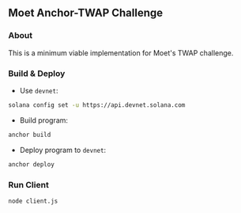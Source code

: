 ## Moet Anchor-TWAP Challenge

### About

This is a minimum viable implementation for Moet's TWAP challenge.

### Build & Deploy

- Use `devnet`:
```bash
solana config set -u https://api.devnet.solana.com
```

- Build program:
```bash
anchor build
```

- Deploy program to `devnet`:
```bash
anchor deploy
```

### Run Client

```bash
node client.js
```